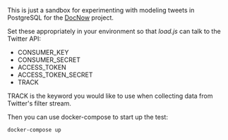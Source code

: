This is just a sandbox for experimenting with modeling tweets in PostgreSQL for
the [DocNow] project.

Set these appropriately in your environment so that *load.js* can talk to the
Twitter API:

* CONSUMER_KEY
* CONSUMER_SECRET
* ACCESS_TOKEN
* ACCESS_TOKEN_SECRET
* TRACK

TRACK is the keyword you would like to use when collecting data from Twitter's filter stream.

Then you can use docker-compose to start up the test:

    docker-compose up

[PostgreSQL]: https://www.postgresql.org/
[DocNow]: https://github.com/docnow/docnow/


